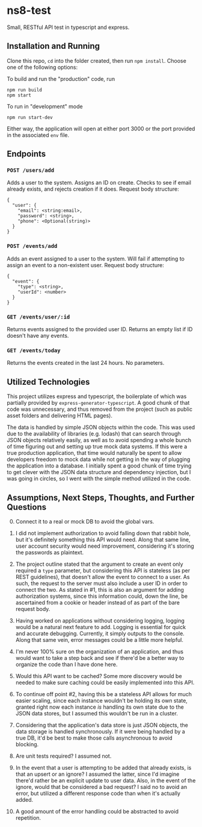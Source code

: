# ns8-test
Small, RESTful API test in typescript and express.

## Installation and Running
Clone this repo, `cd` into the folder created, then run `npm install`. Choose one of the following options:

To build and run the "production" code, run
```
npm run build
npm start
```

To run in "development" mode
```
npm run start-dev
```

Either way, the application will open at either port 3000 or the port provided in the associated `env` file.

## Endpoints

### `POST /users/add`
Adds a user to the system. Assigns an ID on create. Checks to see if email already exists, and rejects creation if it does.
Request body structure:
```
{
  "user": {
    "email": <string:email>,
    "password": <string>,
    "phone": <Optional(string)>
  }
}
```

### `POST /events/add`
Adds an event assigned to a user to the system. Will fail if attempting to assign an event to a non-existent user.
Request body structure:
```
{
  "event": {
    "type": <string>,
    "userId": <number>
  }
}
```

### `GET /events/user/:id`
Returns events assigned to the provided user ID. Returns an empty list if ID doesn't have any events.

### `GET /events/today`
Returns the events created in the last 24 hours. No parameters.

## Utilized Technologies
This project utilizes express and typescript, the boilerplate of which was partially provided by `express-generator-typescript`. A good chunk of that code was unnecessary, and thus removed from the project (such as public asset folders and delivering HTML pages).

The data is handled by simple JSON objects within the code. This was used due to the availability of libraries (e.g. lodash) that can search through JSON objects relatively easily, as well as to avoid spending a whole bunch of time figuring out and setting up true mock data systems. If this were a true production application, that time would naturally be spent to allow developers freedom to mock data while not getting in the way of plugging the application into a database. I initially spent a good chunk of time trying to get clever with the JSON data structure and dependency injection, but I was going in circles, so I went with the simple method utilized in the code.

## Assumptions, Next Steps, Thoughts, and Further Questions
0) Connect it to a real or mock DB to avoid the global vars.

1) I did not implement authorization to avoid falling down that rabbit hole, but it's definitely something this API would need. Along that same line, user account security would need improvement, considering it's storing the passwords as plaintext.

2) The project outline stated that the argument to create an event only required a `type` parameter, but considering this API is stateless (as per REST guidelines), that doesn't allow the event to connect to a user. As such, the request to the server must also include a user ID in order to connect the two. As stated in #1, this is also an argument for adding authorization systems, since this information could, down the line, be ascertained from a cookie or header instead of as part of the bare request body.

3) Having worked on applications without considering logging, logging would be a natural next feature to add. Logging is essential for quick and accurate debugging. Currently, it simply outputs to the console. Along that same vein, error messages could be a little more helpful.

4) I'm never 100% sure on the organization of an application, and thus would want to take a step back and see if there'd be a better way to organize the code than I have done here.

5) Would this API want to be cached? Some more discovery would be needed to make sure caching could be easily implemented into this API.

6) To continue off point #2, having this be a stateless API allows for much easier scaling, since each instance wouldn't be holding its own state, granted right now each instance _is_ handling its own state due to the JSON data stores, but I assumed this wouldn't be run in a cluster.

7) Considering that the application's data store is just JSON objects, the data storage is handled synchronously. If it were being handled by a true DB, it'd be best to make those calls asynchronous to avoid blocking.

8) Are unit tests required? I assumed not.

9) In the event that a user is attempting to be added that already exists, is that an upsert or an ignore? I assumed the latter, since I'd imagine there'd rather be an explicit update to user data. Also, in the event of the ignore, would that be considered a bad request? I said no to avoid an error, but utilized a different response code than when it's actually added.

10) A good amount of the error handling could be abstracted to avoid repetition.